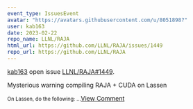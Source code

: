 ```yaml
---
event_type: IssuesEvent
avatar: "https://avatars.githubusercontent.com/u/8051898?"
user: kab163
date: 2023-02-22
repo_name: LLNL/RAJA
html_url: https://github.com/LLNL/RAJA/issues/1449
repo_url: https://github.com/LLNL/RAJA
---
```


<a href='https://github.com/kab163' target='_blank'>kab163</a> open issue <a href='https://github.com/LLNL/RAJA/issues/1449' target='_blank'>LLNL/RAJA#1449</a>.

<p>Mysterious warning compiling RAJA + CUDA on Lassen</p><small>On Lassen, do the following:...</small><a href='https://github.com/LLNL/RAJA/issues/1449' target='_blank'>View Comment</a>